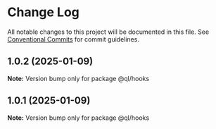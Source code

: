 # Change Log

All notable changes to this project will be documented in this file.
See [Conventional Commits](https://conventionalcommits.org) for commit guidelines.

## 1.0.2 (2025-01-09)

**Note:** Version bump only for package @ql/hooks





## 1.0.1 (2025-01-09)

**Note:** Version bump only for package @ql/hooks
